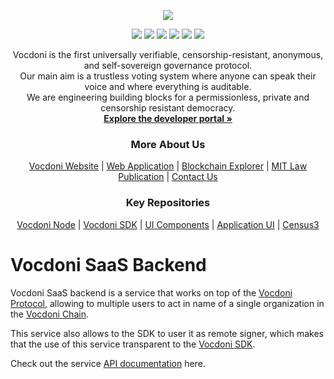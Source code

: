 <p align="center" width="100%">
    <img src="https://developer.vocdoni.io/img/vocdoni_logotype_full_white.svg" />
</p>

<p align="center" width="100%">
    <a href="https://github.com/vocdoni/saas-backend/commits/main/"><img src="https://img.shields.io/github/commit-activity/m/vocdoni/saas-backend" /></a>
    <a href="https://github.com/vocdoni/saas-backend/issues"><img src="https://img.shields.io/github/issues/vocdoni/saas-backend" /></a>
    <a href="https://github.com/vocdoni/saas-backend/actions/workflows/main.yml/"><img src="https://github.com/vocdoni/saas-backend/actions/workflows/main.yml/badge.svg" /></a>
    <a href="https://pkg.go.dev/github.com/vocdoni/saas-backend"><img src="https://godoc.org/go.vocdoni.io/saas-backend?status.svg"></a>
    <a href="https://discord.gg/xFTh8Np2ga"><img src="https://img.shields.io/badge/discord-join%20chat-blue.svg" /></a>
    <a href="https://twitter.com/vocdoni"><img src="https://img.shields.io/twitter/follow/vocdoni.svg?style=social&label=Follow" /></a>
</p>


  <div align="center">
    Vocdoni is the first universally verifiable, censorship-resistant, anonymous, and self-sovereign governance protocol. <br />
    Our main aim is a trustless voting system where anyone can speak their voice and where everything is auditable. <br />
    We are engineering building blocks for a permissionless, private and censorship resistant democracy.
    <br />
    <a href="https://developer.vocdoni.io/"><strong>Explore the developer portal »</strong></a>
    <br />
    <h3>More About Us</h3>
    <a href="https://vocdoni.io">Vocdoni Website</a>
    |
    <a href="https://vocdoni.app">Web Application</a>
    |
    <a href="https://explorer.vote/">Blockchain Explorer</a>
    |
    <a href="https://law.mit.edu/pub/remotevotingintheageofcryptography/release/1">MIT Law Publication</a>
    |
    <a href="https://chat.vocdoni.io">Contact Us</a>
    <br />
    <h3>Key Repositories</h3>
    <a href="https://github.com/vocdoni/vocdoni-node">Vocdoni Node</a>
    |
    <a href="https://github.com/vocdoni/vocdoni-sdk/">Vocdoni SDK</a>
    |
    <a href="https://github.com/vocdoni/ui-components">UI Components</a>
    |
    <a href="https://github.com/vocdoni/ui-scaffold">Application UI</a>
    |
    <a href="https://github.com/vocdoni/census3">Census3</a>
  </div>

# Vocdoni SaaS Backend
Vocdoni SaaS backend is a service that works on top of the [Vocdoni Protocol](https://www.vocdoni.io/), allowing to multiple users to act in name of a single organization in the [Vocdoni Chain](https://explorer.vote/). 

This service also allows to the SDK to user it as remote signer, which makes that the use of this service transparent to the [Vocdoni SDK](https://github.com/vocdoni/vocdoni-sdk).

Check out the service [API documentation](./api/docs.md) here.

